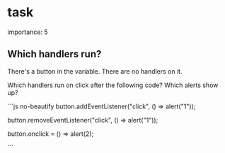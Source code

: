 # task

importance: 5

## Which handlers run?

There's a button in the variable. There are no handlers on it.

Which handlers run on click after the following code? Which alerts show up?

\`\`\`js no-beautify button.addEventListener\("click", \(\) =&gt; alert\("1"\)\);

button.removeEventListener\("click", \(\) =&gt; alert\("1"\)\);

button.onclick = \(\) =&gt; alert\(2\);

\`\`\`

